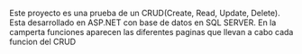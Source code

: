 Este proyecto es una prueba de un CRUD(Create, Read, Update, Delete).
Esta desarrollado en ASP.NET con base de datos en SQL SERVER.
En la camperta funciones aparecen las diferentes paginas que llevan a cabo cada funcion del CRUD
